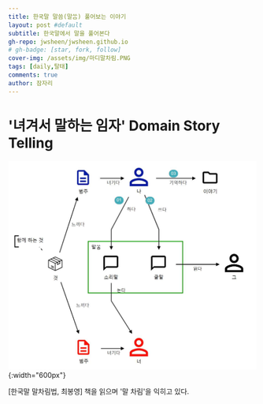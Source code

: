 ```yaml
---
title: 한국말 말씀(말ᄊᆞᆷ) 풀어보는 이야기
layout: post #default
subtitle: 한국말에서 말을 풀어본다
gh-repo: jwsheen/jwsheen.github.io
# gh-badge: [star, fork, follow]
cover-img: /assets/img/마디말차림.PNG
tags: [daily,탈태]
comments: true
author: 잠자리
---
```


# '녀겨서 말하는 임자' Domain Story Telling 
![](/assets/img/말씀DST.jpg){:width="600px"}  

[한국말 말차림법, 최봉영] 책을 읽으며 '말 차림'을 익히고 있다.  